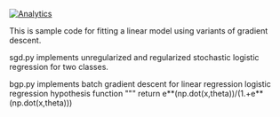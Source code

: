 [![Analytics](https://ga-beacon.appspot.com/UA-19650743-2/GradientDescent)](https://github.com/merritts/GradientDescent)


This is sample code for fitting a linear model using variants of gradient descent.

sgd.py implements unregularized and regularized stochastic logistic regression for
two classes.

bgp.py implements batch gradient descent for linear regression
logistic regression hypothesis function
    """
    return e**(np.dot(x,theta))/(1.+e**(np.dot(x,theta)))
